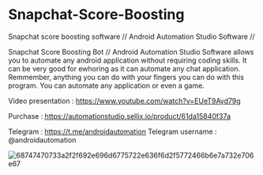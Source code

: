 # Snapchat-Score-Boosting
Snapchat score boosting software // Android Automation Studio Software //


Snapchat Score Boosting Bot // Android Automation Studio Software allows you to automate any android application without requiring coding skills. It can be very good for ewhoring as it can automate any chat application. Remmember, anything you can do with your fingers you can do with this program. You can automate any application or even a game.

Video presentation : https://www.youtube.com/watch?v=EUeT9Ayd79g

Purchase : https://automationstudio.sellix.io/product/61da15840f37a

Telegram : https://t.me/androidautomation Telegram username : @androidautomation

![68747470733a2f2f692e696d6775722e636f6d2f5772466b6e7a732e706e67](https://user-images.githubusercontent.com/104306032/167263748-2039dada-b596-4fe7-ac99-0b9945532800.png)
